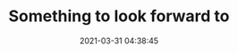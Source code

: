 ---
date: 2021-03-31 04:38:45
link:
  source: pocket
  source_url: https://getpocket.com
  text: Something to look forward to
  url: https://austinkleon.com/2018/01/19/something-to-look-forward-to/
source: pocket
syndicated:
- type: pocket
  url: https://austinkleon.com/2018/01/19/something-to-look-forward-to/
- type: mastodon
  url: https://mastodon.technology/users/roytang/statuses/105982565603644806
- type: twitter
  url: https://twitter.com/roytang/statuses/1377118510820646917/
title: Something to look forward to
---